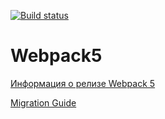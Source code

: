 [![Build status](https://ci.appveyor.com/api/projects/status/ywy6r09sfhdt97aq?svg=true)](https://ci.appveyor.com/project/LLStudent83/continuous-deployment)

# Webpack5

[Информация о релизе Webpack 5](https://webpack.js.org/blog/2020-10-10-webpack-5-release/)

[Migration Guide](https://webpack.js.org/migrate/5/)
